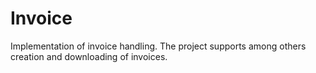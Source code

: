 # Invoice
Implementation of invoice handling. The project supports among others creation and downloading of invoices.
